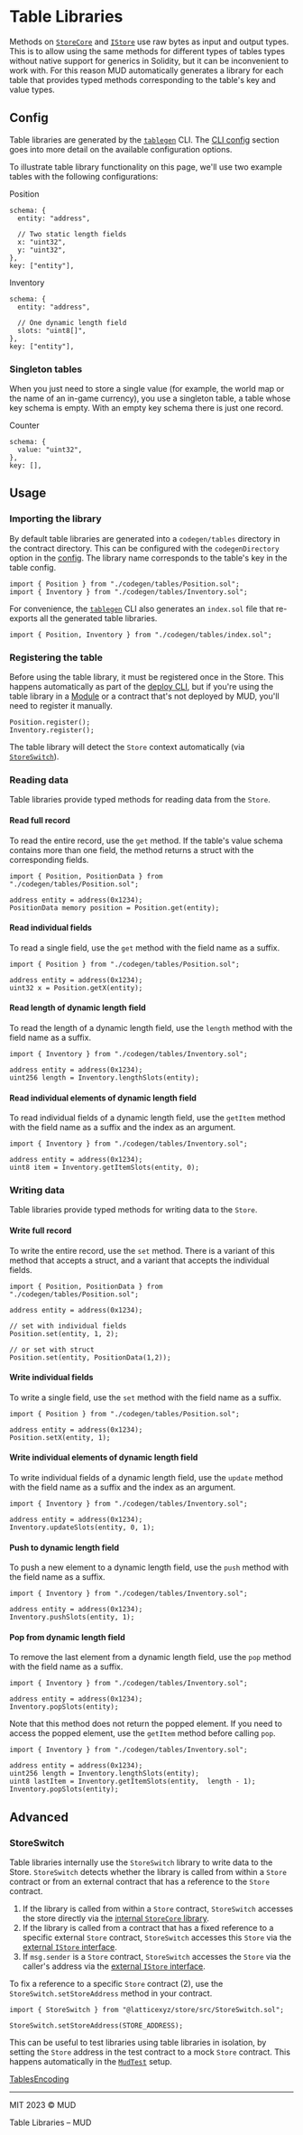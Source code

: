

# Table Libraries

Methods on [`StoreCore`](/references/store-core) and [`IStore`](/references/store) use raw bytes as input and output types. This is to allow using the same methods for different types of tables types without native support for generics in Solidity, but it can be inconvenient to work with. For this reason MUD automatically generates a library for each table that provides typed methods corresponding to the table's key and value types.

## Config[](#config)

Table libraries are generated by the [`tablegen`](/cli/tablegen) CLI. The [CLI config](/cli/config) section goes into more detail on the available configuration options.

To illustrate table library functionality on this page, we'll use two example tables with the following configurations:

Position

```
schema: {
  entity: "address",
 
  // Two static length fields
  x: "uint32",
  y: "uint32",
},
key: ["entity"],
```

Inventory

```
schema: {
  entity: "address",
 
  // One dynamic length field
  slots: "uint8[]",
},
key: ["entity"],
```

### Singleton tables[](#singleton-tables)

When you just need to store a single value (for example, the world map or the name of an in-game currency), you use a singleton table, a table whose key schema is empty. With an empty key schema there is just one record.

Counter

```
schema: {
  value: "uint32",
},
key: [],
```

## Usage[](#usage)

### Importing the library[](#importing-the-library)

By default table libraries are generated into a `codegen/tables` directory in the contract directory. This can be configured with the `codegenDirectory` option in the [config](/cli/config). The library name corresponds to the table's key in the table config.

```
import { Position } from "./codegen/tables/Position.sol";
import { Inventory } from "./codegen/tables/Inventory.sol";
```

For convenience, the [`tablegen`](/cli/tablegen) CLI also generates an `index.sol` file that re-exports all the generated table libraries.

```
import { Position, Inventory } from "./codegen/tables/index.sol";
```

### Registering the table[](#registering-the-table)

Before using the table library, it must be registered once in the Store. This happens automatically as part of the [deploy CLI](/cli/deploy), but if you're using the table library in a [Module](/world/modules) or a contract that's not deployed by MUD, you'll need to register it manually.

```
Position.register();
Inventory.register();
```

The table library will detect the `Store` context automatically (via [`StoreSwitch`](/store/table-libraries#storeswitch)).

### Reading data[](#reading-data)

Table libraries provide typed methods for reading data from the `Store`.

#### Read full record[](#read-full-record)

To read the entire record, use the `get` method. If the table's value schema contains more than one field, the method returns a struct with the corresponding fields.

```
import { Position, PositionData } from "./codegen/tables/Position.sol";
 
address entity = address(0x1234);
PositionData memory position = Position.get(entity);
```

#### Read individual fields[](#read-individual-fields)

To read a single field, use the `get` method with the field name as a suffix.

```
import { Position } from "./codegen/tables/Position.sol";
 
address entity = address(0x1234);
uint32 x = Position.getX(entity);
```

#### Read length of dynamic length field[](#read-length-of-dynamic-length-field)

To read the length of a dynamic length field, use the `length` method with the field name as a suffix.

```
import { Inventory } from "./codegen/tables/Inventory.sol";
 
address entity = address(0x1234);
uint256 length = Inventory.lengthSlots(entity);
```

#### Read individual elements of dynamic length field[](#read-individual-elements-of-dynamic-length-field)

To read individual fields of a dynamic length field, use the `getItem` method with the field name as a suffix and the index as an argument.

```
import { Inventory } from "./codegen/tables/Inventory.sol";
 
address entity = address(0x1234);
uint8 item = Inventory.getItemSlots(entity, 0);
```

### Writing data[](#writing-data)

Table libraries provide typed methods for writing data to the `Store`.

#### Write full record[](#write-full-record)

To write the entire record, use the `set` method. There is a variant of this method that accepts a struct, and a variant that accepts the individual fields.

```
import { Position, PositionData } from "./codegen/tables/Position.sol";
 
address entity = address(0x1234);
 
// set with individual fields
Position.set(entity, 1, 2);
 
// or set with struct
Position.set(entity, PositionData(1,2));
```

#### Write individual fields[](#write-individual-fields)

To write a single field, use the `set` method with the field name as a suffix.

```
import { Position } from "./codegen/tables/Position.sol";
 
address entity = address(0x1234);
Position.setX(entity, 1);
```

#### Write individual elements of dynamic length field[](#write-individual-elements-of-dynamic-length-field)

To write individual fields of a dynamic length field, use the `update` method with the field name as a suffix and the index as an argument.

```
import { Inventory } from "./codegen/tables/Inventory.sol";
 
address entity = address(0x1234);
Inventory.updateSlots(entity, 0, 1);
```

#### Push to dynamic length field[](#push-to-dynamic-length-field)

To push a new element to a dynamic length field, use the `push` method with the field name as a suffix.

```
import { Inventory } from "./codegen/tables/Inventory.sol";
 
address entity = address(0x1234);
Inventory.pushSlots(entity, 1);
```

#### Pop from dynamic length field[](#pop-from-dynamic-length-field)

To remove the last element from a dynamic length field, use the `pop` method with the field name as a suffix.

```
import { Inventory } from "./codegen/tables/Inventory.sol";
 
address entity = address(0x1234);
Inventory.popSlots(entity);
```

Note that this method does not return the popped element. If you need to access the popped element, use the `getItem` method before calling `pop`.

```
import { Inventory } from "./codegen/tables/Inventory.sol";
 
address entity = address(0x1234);
uint256 length = Inventory.lengthSlots(entity);
uint8 lastItem = Inventory.getItemSlots(entity,  length - 1);
Inventory.popSlots(entity);
```

## Advanced[](#advanced)

### StoreSwitch[](#storeswitch)

Table libraries internally use the `StoreSwitch` library to write data to the Store. `StoreSwitch` detects whether the library is called from within a `Store` contract or from an external contract that has a reference to the `Store` contract.

1. If the library is called from within a `Store` contract, `StoreSwitch` accesses the store directly via the [internal `StoreCore` library](/store/reference/store-core).
2. If the library is called from a contract that has a fixed reference to a specific external `Store` contract, `StoreSwitch` accesses this `Store` via the [external `IStore` interface](/store/reference/store).
3. If `msg.sender` is a `Store` contract, `StoreSwitch` accesses the `Store` via the caller's address via the [external `IStore` interface](/store/reference/store).

To fix a reference to a specific `Store` contract (2), use the `StoreSwitch.setStoreAddress` method in your contract.

```
import { StoreSwitch } from "@latticexyz/store/src/StoreSwitch.sol";
 
StoreSwitch.setStoreAddress(STORE_ADDRESS);
```

This can be useful to test libraries using table libraries in isolation, by setting the `Store` address in the test contract to a mock `Store` contract. This happens automatically in the [`MudTest`](/cli/test) setup.

[Tables](/store/tables "Tables")[Encoding](/store/encoding "Encoding")

---

MIT 2023 © MUD

Table Libraries – MUD